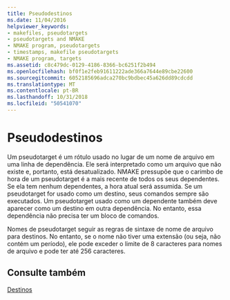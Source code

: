 ```yaml
---
title: Pseudodestinos
ms.date: 11/04/2016
helpviewer_keywords:
- makefiles, pseudotargets
- pseudotargets and NMAKE
- NMAKE program, pseudotargets
- timestamps, makefile pseudotargets
- NMAKE program, targets
ms.assetid: c8c479dc-0129-4186-8366-bc6251f2b494
ms.openlocfilehash: bf0f1e2feb91611222ade366a7644e89cbe22600
ms.sourcegitcommit: 6052185696adca270bc9bdbec45a626dd89cdcdd
ms.translationtype: MT
ms.contentlocale: pt-BR
ms.lasthandoff: 10/31/2018
ms.locfileid: "50541070"
---
```

# <a name="pseudotargets"></a>Pseudodestinos

Um pseudotarget é um rótulo usado no lugar de um nome de arquivo em uma linha de dependência. Ele será interpretado como um arquivo que não existe e, portanto, está desatualizado. NMAKE pressupõe que o carimbo de hora de um pseudotarget é a mais recente de todos os seus dependentes. Se ela tem nenhum dependentes, a hora atual será assumida. Se um pseudotarget for usado como um destino, seus comandos sempre são executados. Um pseudotarget usado como um dependente também deve aparecer como um destino em outra dependência. No entanto, essa dependência não precisa ter um bloco de comandos.

Nomes de pseudotarget seguir as regras de sintaxe de nome de arquivo para destinos. No entanto, se o nome não tiver uma extensão (ou seja, não contém um período), ele pode exceder o limite de 8 caracteres para nomes de arquivo e pode ter até 256 caracteres.

## <a name="see-also"></a>Consulte também

[Destinos](../build/targets.md)